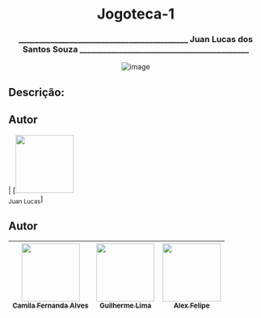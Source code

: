 <h1 align="center"> Jogoteca-1 </h1>
<h3 align="center">___________________________________________ Juan Lucas dos Santos Souza ___________________________________________</h3>

<div align="center"> 

![image](https://user-images.githubusercontent.com/108819585/182636367-51c98617-7775-4a3f-9a4c-51d39300cd75.png)
</div>

<h2> Descrição:</h2>

## Autor

| [<img src="https://user-images.githubusercontent.com/108819585/182644382-d0be49c8-7690-4265-93cf-09c23acdf85a.png" width=115><br><sub>Juan Lucas</sub>]

## Autor

| [<img src="https://avatars.githubusercontent.com/u/37356058?v=4" width=115><br><sub>Camila Fernanda Alves</sub>](https://github.com/camilafernanda) |  [<img src="https://avatars.githubusercontent.com/u/30351153?v=4" width=115><br><sub>Guilherme Lima</sub>](https://github.com/guilhermeonrails) |  [<img src="https://avatars.githubusercontent.com/u/8989346?v=4" width=115><br><sub>Alex Felipe</sub>](https://github.com/alexfelipe) |
| :---: | :---: | :---: |
